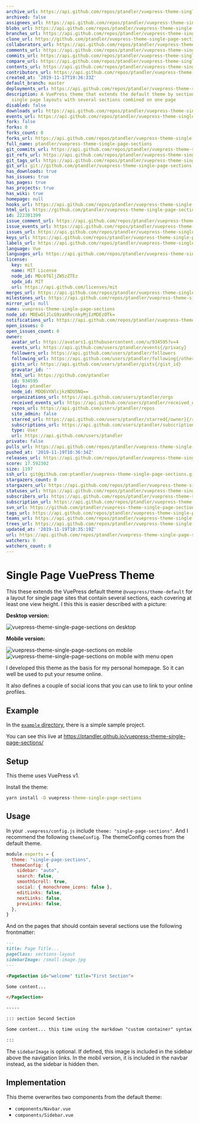 ```yaml
---
archive_url: https://api.github.com/repos/ptandler/vuepress-theme-single-page-sections/{archive_format}{/ref}
archived: false
assignees_url: https://api.github.com/repos/ptandler/vuepress-theme-single-page-sections/assignees{/user}
blobs_url: https://api.github.com/repos/ptandler/vuepress-theme-single-page-sections/git/blobs{/sha}
branches_url: https://api.github.com/repos/ptandler/vuepress-theme-single-page-sections/branches{/branch}
clone_url: https://github.com/ptandler/vuepress-theme-single-page-sections.git
collaborators_url: https://api.github.com/repos/ptandler/vuepress-theme-single-page-sections/collaborators{/collaborator}
comments_url: https://api.github.com/repos/ptandler/vuepress-theme-single-page-sections/comments{/number}
commits_url: https://api.github.com/repos/ptandler/vuepress-theme-single-page-sections/commits{/sha}
compare_url: https://api.github.com/repos/ptandler/vuepress-theme-single-page-sections/compare/{base}...{head}
contents_url: https://api.github.com/repos/ptandler/vuepress-theme-single-page-sections/contents/{+path}
contributors_url: https://api.github.com/repos/ptandler/vuepress-theme-single-page-sections/contributors
created_at: '2019-11-17T19:36:33Z'
default_branch: master
deployments_url: https://api.github.com/repos/ptandler/vuepress-theme-single-page-sections/deployments
description: A VuePress theme that extends the default theme by sections to create
  single page layouts with several sections combined on one page
disabled: false
downloads_url: https://api.github.com/repos/ptandler/vuepress-theme-single-page-sections/downloads
events_url: https://api.github.com/repos/ptandler/vuepress-theme-single-page-sections/events
fork: false
forks: 0
forks_count: 0
forks_url: https://api.github.com/repos/ptandler/vuepress-theme-single-page-sections/forks
full_name: ptandler/vuepress-theme-single-page-sections
git_commits_url: https://api.github.com/repos/ptandler/vuepress-theme-single-page-sections/git/commits{/sha}
git_refs_url: https://api.github.com/repos/ptandler/vuepress-theme-single-page-sections/git/refs{/sha}
git_tags_url: https://api.github.com/repos/ptandler/vuepress-theme-single-page-sections/git/tags{/sha}
git_url: git://github.com/ptandler/vuepress-theme-single-page-sections.git
has_downloads: true
has_issues: true
has_pages: true
has_projects: true
has_wiki: true
homepage: null
hooks_url: https://api.github.com/repos/ptandler/vuepress-theme-single-page-sections/hooks
html_url: https://github.com/ptandler/vuepress-theme-single-page-sections
id: 222301399
issue_comment_url: https://api.github.com/repos/ptandler/vuepress-theme-single-page-sections/issues/comments{/number}
issue_events_url: https://api.github.com/repos/ptandler/vuepress-theme-single-page-sections/issues/events{/number}
issues_url: https://api.github.com/repos/ptandler/vuepress-theme-single-page-sections/issues{/number}
keys_url: https://api.github.com/repos/ptandler/vuepress-theme-single-page-sections/keys{/key_id}
labels_url: https://api.github.com/repos/ptandler/vuepress-theme-single-page-sections/labels{/name}
language: Vue
languages_url: https://api.github.com/repos/ptandler/vuepress-theme-single-page-sections/languages
license:
  key: mit
  name: MIT License
  node_id: MDc6TGljZW5zZTEz
  spdx_id: MIT
  url: https://api.github.com/licenses/mit
merges_url: https://api.github.com/repos/ptandler/vuepress-theme-single-page-sections/merges
milestones_url: https://api.github.com/repos/ptandler/vuepress-theme-single-page-sections/milestones{/number}
mirror_url: null
name: vuepress-theme-single-page-sections
node_id: MDEwOlJlcG9zaXRvcnkyMjIzMDEzOTk=
notifications_url: https://api.github.com/repos/ptandler/vuepress-theme-single-page-sections/notifications{?since,all,participating}
open_issues: 0
open_issues_count: 0
owner:
  avatar_url: https://avatars1.githubusercontent.com/u/934595?v=4
  events_url: https://api.github.com/users/ptandler/events{/privacy}
  followers_url: https://api.github.com/users/ptandler/followers
  following_url: https://api.github.com/users/ptandler/following{/other_user}
  gists_url: https://api.github.com/users/ptandler/gists{/gist_id}
  gravatar_id: ''
  html_url: https://github.com/ptandler
  id: 934595
  login: ptandler
  node_id: MDQ6VXNlcjkzNDU5NQ==
  organizations_url: https://api.github.com/users/ptandler/orgs
  received_events_url: https://api.github.com/users/ptandler/received_events
  repos_url: https://api.github.com/users/ptandler/repos
  site_admin: false
  starred_url: https://api.github.com/users/ptandler/starred{/owner}{/repo}
  subscriptions_url: https://api.github.com/users/ptandler/subscriptions
  type: User
  url: https://api.github.com/users/ptandler
private: false
pulls_url: https://api.github.com/repos/ptandler/vuepress-theme-single-page-sections/pulls{/number}
pushed_at: '2019-11-19T10:36:34Z'
releases_url: https://api.github.com/repos/ptandler/vuepress-theme-single-page-sections/releases{/id}
score: 17.592302
size: 1197
ssh_url: git@github.com:ptandler/vuepress-theme-single-page-sections.git
stargazers_count: 0
stargazers_url: https://api.github.com/repos/ptandler/vuepress-theme-single-page-sections/stargazers
statuses_url: https://api.github.com/repos/ptandler/vuepress-theme-single-page-sections/statuses/{sha}
subscribers_url: https://api.github.com/repos/ptandler/vuepress-theme-single-page-sections/subscribers
subscription_url: https://api.github.com/repos/ptandler/vuepress-theme-single-page-sections/subscription
svn_url: https://github.com/ptandler/vuepress-theme-single-page-sections
tags_url: https://api.github.com/repos/ptandler/vuepress-theme-single-page-sections/tags
teams_url: https://api.github.com/repos/ptandler/vuepress-theme-single-page-sections/teams
trees_url: https://api.github.com/repos/ptandler/vuepress-theme-single-page-sections/git/trees{/sha}
updated_at: '2019-11-19T10:35:19Z'
url: https://api.github.com/repos/ptandler/vuepress-theme-single-page-sections
watchers: 0
watchers_count: 0
---
```

# Single Page VuePress Theme

This these extends the VuePress default theme `@vuepress/theme-default` for a layout for single page sites that contain several sections, each covering at least one view height.
I this this is easier described with a picture:

**Desktop version:**

![vuepress-theme-single-page-sections on desktop](https://raw.githubusercontent.com/Peter/vuepress-theme-single-page-sections/master/example/desktop.png)

**Mobile version:**

![vuepress-theme-single-page-sections on mobile](https://raw.githubusercontent.com/Peter/vuepress-theme-single-page-sections/master/example/mobile.png)
![vuepress-theme-single-page-sections on mobile with menu open](https://raw.githubusercontent.com/Peter/vuepress-theme-single-page-sections/master/example/mobile-with-menu.png)

I developed this theme as the basis for my personal homepage. So it can well be used to put your resume online.

It also defines a couple of social icons that you can use to link to your online profiles.

## Example

In the [`example` directory](https://raw.githubusercontent.com/Peter/vuepress-theme-single-page-sections/master/example/README.md), there is a simple sample project.

You can see this live at https://ptandler.github.io/vuepress-theme-single-page-sections/

## Setup

This theme uses VuePress v1.

Install the theme:
```cmd
yarn install -D vuepress-theme-single-page-sections
```

## Usage

In your `.vuepress/config.js` include `theme: "single-page-sections"`. And I recommend the following `themeConfig`. The themeConfig comes from the default theme.

```js
module.exports = {
  theme: "single-page-sections",
  themeConfig: {
    sidebar: "auto",
    search: false,
    smoothScroll: true,
    social: { monochrome_icons: false },
    editLinks: false,
    nextLinks: false,
    prevLinks: false,
  },
}
```

And on the pages that should contain several sections use the following frontmatter:

```md
---
title: Page Title...
pageClass: sections-layout
sidebarImage: /small-image.jpg
---

<PageSection id="welcome" title="First Section">

Some content...

</PageSection>

-----

::: section Second Section

Some content... this time using the markdown "custom container" syntax.

:::
```

The `sidebarImage` is optional. If defined, this image is included in the sidebar above the navigation links. In the mobil version, it is included in the navbar instead, as the sidebar is hidden then.

## Implementation

This theme overwrites two components from the default theme:
- `components/Navbar.vue`
- `components/Sidebar.vue`
